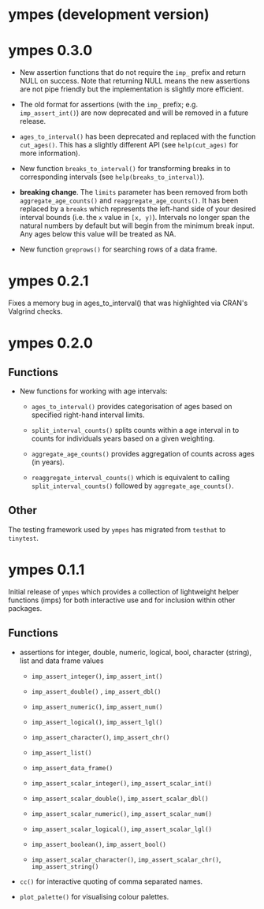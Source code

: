 # ympes (development version)

# ympes 0.3.0

- New assertion functions that do not require the `imp_` prefix and return NULL
  on success. Note that returning NULL means the new assertions are not pipe
  friendly but the implementation is slightly more efficient.
  
- The old format for assertions (with the `imp_` prefix;
  e.g. `imp_assert_int()`) are now deprecated and will be removed in a future
  release.
  
- `ages_to_interval()` has been deprecated and replaced with the function
  `cut_ages()`. This has a slightly different API (see `help(cut_ages)` for
  more information).
  
- New function `breaks_to_interval()` for transforming breaks in to
  corresponding intervals (see `help(breaks_to_interval)`).
  
 - **breaking change**. The `limits` parameter has been removed from both
   `aggregate_age_counts()` and `reaggregate_age_counts()`. It has been replaced
   by a `breaks` which represents the left-hand side of your desired interval
   bounds (i.e. the `x` value in `[x, y)`). Intervals no longer span the natural
   numbers by default but will begin from the minimum break input. Any ages
   below this value will be treated as NA.
   
- New function `greprows()` for searching rows of a data frame.

# ympes 0.2.1

Fixes a memory bug in ages_to_interval() that was highlighted via CRAN's
Valgrind checks.

# ympes 0.2.0

## Functions

- New functions for working with age intervals:

    - `ages_to_interval()` provides categorisation of ages based on specified
      right-hand interval limits.
      
    - `split_interval_counts()` splits counts within a age interval in to counts
      for individuals years based on a given weighting.
      
    - `aggregate_age_counts()` provides aggregation of counts across ages (in
      years).
    
    - `reaggregate_interval_counts()` which is equivalent to calling
      `split_interval_counts()` followed by `aggregate_age_counts()`.

## Other

The testing framework used by `ympes` has migrated from `testhat` to `tinytest`.

# ympes 0.1.1

Initial release of `ympes` which provides a collection of lightweight helper
functions (imps) for both interactive use and for inclusion within other
packages.

## Functions

- assertions for integer, double, numeric, logical, bool, character (string),
  list and data frame values
    
    - `imp_assert_integer()`, `imp_assert_int()`
    - `imp_assert_double()` , `imp_assert_dbl()`
    - `imp_assert_numeric()`, `imp_assert_num()`
    - `imp_assert_logical()`, `imp_assert_lgl()`
    - `imp_assert_character()`, `imp_assert_chr()`
    - `imp_assert_list()`
    - `imp_assert_data_frame()`
    
    - `imp_assert_scalar_integer()`, `imp_assert_scalar_int()`
    - `imp_assert_scalar_double()`, `imp_assert_scalar_dbl()`
    - `imp_assert_scalar_numeric()`, `imp_assert_scalar_num()`
    - `imp_assert_scalar_logical()`, `imp_assert_scalar_lgl()`
    - `imp_assert_boolean()`, `imp_assert_bool()`
    - `imp_assert_scalar_character()`, `imp_assert_scalar_chr()`, `imp_assert_string()`

- `cc()` for interactive quoting of comma separated names.
  
- `plot_palette()` for visualising colour palettes.

